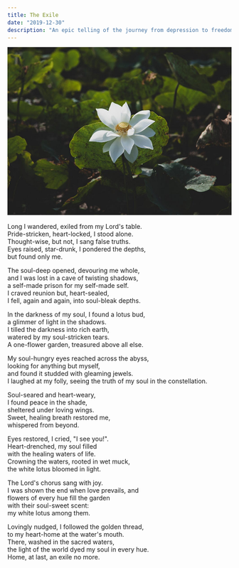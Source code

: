 ```yaml
---
title: The Exile
date: "2019-12-30"
description: "An epic telling of the journey from depression to freedom in Christ."
---
```


![white lotus](./white_lotus.png)

Long I wandered, exiled from my Lord's table.  
Pride-stricken, heart-locked, I stood alone.  
Thought-wise, but not, I sang false truths.  
Eyes raised, star-drunk, I pondered the depths,  
but found only me.  

The soul-deep opened, devouring me whole,  
and I was lost in a cave of twisting shadows,  
a self-made prison for my self-made self.  
I craved reunion but, heart-sealed,  
I fell, again and again, into soul-bleak depths.  

In the darkness of my soul, I found a lotus bud,  
a glimmer of light in the shadows.  
I tilled the darkness into rich earth,  
watered by my soul-stricken tears.  
A one-flower garden, treasured above all else.  

My soul-hungry eyes reached across the abyss,  
looking for anything but myself,  
and found it studded with gleaming jewels.  
I laughed at my folly, seeing the truth
of my soul in the constellation.  

Soul-seared and heart-weary,  
I found peace in the shade,  
sheltered under loving wings.  
Sweet, healing breath restored me,  
whispered from beyond.  

Eyes restored, I cried, "I see you!".  
Heart-drenched, my soul filled  
with the healing waters of life.  
Crowning the waters, rooted in wet muck,  
the white lotus bloomed in light.  

The Lord's chorus sang with joy.  
I was shown the end when love prevails, and  
flowers of every hue fill the garden  
with their soul-sweet scent:  
my white lotus among them.  

Lovingly nudged, I followed the golden thread,  
to my heart-home at the water's mouth.  
There, washed in the sacred waters,  
the light of the world dyed my soul in every hue.  
Home, at last, an exile no more.
